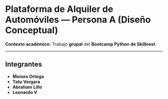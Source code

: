 # Plataforma de Alquiler de Automóviles — **Persona A** (Diseño Conceptual)

**Contexto académico:** Trabajo **grupal** del **Bootcamp Python de Skillnest**.  

---

## Integrantes 

- **Moises Ortega**
- **Tatu Vergara**
- **Abraham Lillo**
- **Leonardo V**